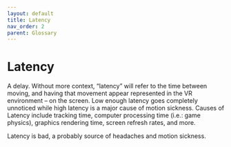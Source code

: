 ```yaml
---
layout: default
title: Latency
nav_order: 2
parent: Glossary
---
```

# Latency

A delay. Without more context, “latency” will refer to the time between moving, and having that movement appear represented in the VR environment – on the screen. Low enough latency goes completely unnoticed while high latency is a major cause of motion sickness. Causes of Latency include tracking time, computer processing time (i.e.: game physics), graphics rendering time, screen refresh rates, and more.

Latency is bad, a probably source of headaches and motion sickness.